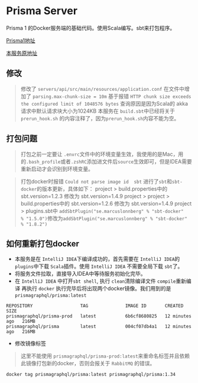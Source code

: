 # Prisma Server
Prisma 1 的Docker服务端的基础代码。使用Scala编写。sbt来打包程序。

[Prisma1地址](https://github.com/prisma/prisma1)

[本服务原地址](https://github.com/prisma/prisma1/tree/master/server)

## 修改
> 修改了 `servers/api/src/main/resources/application.conf` 在文件中增加了 `parsing.max-chunk-size = 10m` 
> 基于报错  `HTTP chunk size exceeds the configured limit of 1048576 bytes` 查询原因是因为Scala的 akka请求中默认请求块大小为1024KB
> 本服务在 `build.sbt`中已经将关于 `prerun_hook.sh` 的内容注释了，因为`prerun_hook.sh`内容不能为空。

## 打包问题
> 打包之前一定要让 `.envrc`文件中的环境变量生效，我使用的是Mac，用的`.bash_profile`或者`.zshRC`添加进文件后`source`生效即可，但是IDEA需要重新启动才会识别到环境变量。

> 打包docker时报错 `Could not parse image id  sbt` 进行了`sbt`和`sbt-docker`的版本更新，具体如下：
> project > build.properties中的 sbt.version=1.2.3 修改为 sbt.version=1.4.9
> project > project > build.properties中的 sbt.version=1.2.6 修改为 sbt.version=1.4.9
> project > plugins.sbt中 `addSbtPlugin("se.marcuslonnberg" % "sbt-docker"           % "1.5.0")`修改为`addSbtPlugin("se.marcuslonnberg" % "sbt-docker"           % "1.8.2")`

## 如何重新打包docker
- 本服务是在 `IntelliJ IDEA`下编译成功的，首先需要在 `IntelliJ IDEA`的 `plugins`中下载 `Scala`插件。使用 `IntelliJ IDEA` 不需要全局下载 `sbt`了。
- 将服务文件拉取，直接导入IDEA中等待服务初始化完毕。
- 在 `IntelliJ IDEA` 中打开`sbt shell`, 执行 `clean`清除编译文件 `compile`重新编译 再执行 `docker` 执行完毕后将出现两个docker镜像。我们用到的是 `prismagraphql/prisma:latest`
```text
REPOSITORY                  TAG              IMAGE ID       CREATED          SIZE
prismagraphql/prisma-prod   latest           6b6cf8680825   12 minutes ago   216MB
prismagraphql/prisma        latest           004cf07db4a1   12 minutes ago   216MB
```
- 修改镜像标签
> 这里不能使用 `prismagraphql/prisma-prod:latest`来重命名标签并且依赖此镜像打包新的docker，否则会报关于 `RabbitMQ` 的错误。
```bash
docker tag prismagraphql/prisma:latest prismagraphql/prisma:1.34
```